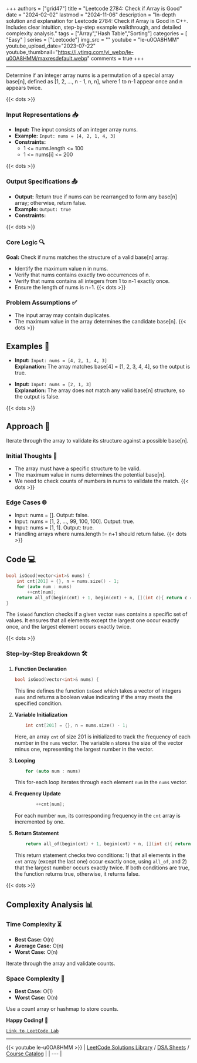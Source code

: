 
+++
authors = ["grid47"]
title = "Leetcode 2784: Check if Array is Good"
date = "2024-02-02"
lastmod = "2024-11-06"
description = "In-depth solution and explanation for Leetcode 2784: Check if Array is Good in C++. Includes clear intuition, step-by-step example walkthrough, and detailed complexity analysis."
tags = ["Array","Hash Table","Sorting"]
categories = [
    "Easy"
]
series = ["Leetcode"]
img_src = ""
youtube = "le-u0OA8HMM"
youtube_upload_date="2023-07-22"
youtube_thumbnail="https://i.ytimg.com/vi_webp/le-u0OA8HMM/maxresdefault.webp"
comments = true
+++



---
Determine if an integer array nums is a permutation of a special array base[n], defined as [1, 2, ..., n - 1, n, n], where 1 to n-1 appear once and n appears twice.
<!--more-->
{{< dots >}}
### Input Representations 📥
- **Input:** The input consists of an integer array nums.
- **Example:** `Input: nums = [4, 2, 1, 4, 3]`
- **Constraints:**
	- 1 <= nums.length <= 100
	- 1 <= nums[i] <= 200

{{< dots >}}
### Output Specifications 📤
- **Output:** Return true if nums can be rearranged to form any base[n] array; otherwise, return false.
- **Example:** `Output: true`
- **Constraints:**

{{< dots >}}
### Core Logic 🔍
**Goal:** Check if nums matches the structure of a valid base[n] array.

- Identify the maximum value n in nums.
- Verify that nums contains exactly two occurrences of n.
- Verify that nums contains all integers from 1 to n-1 exactly once.
- Ensure the length of nums is n+1.
{{< dots >}}
### Problem Assumptions ✅
- The input array may contain duplicates.
- The maximum value in the array determines the candidate base[n].
{{< dots >}}
## Examples 🧩
- **Input:** `Input: nums = [4, 2, 1, 4, 3]`  \
  **Explanation:** The array matches base[4] = [1, 2, 3, 4, 4], so the output is true.

- **Input:** `Input: nums = [2, 1, 3]`  \
  **Explanation:** The array does not match any valid base[n] structure, so the output is false.

{{< dots >}}
## Approach 🚀
Iterate through the array to validate its structure against a possible base[n].

### Initial Thoughts 💭
- The array must have a specific structure to be valid.
- The maximum value in nums determines the potential base[n].
- We need to check counts of numbers in nums to validate the match.
{{< dots >}}
### Edge Cases 🌐
- Input: nums = []. Output: false.
- Input: nums = [1, 2, ..., 99, 100, 100]. Output: true.
- Input: nums = [1, 1]. Output: true.
- Handling arrays where nums.length != n+1 should return false.
{{< dots >}}
## Code 💻
```cpp
bool isGood(vector<int>& nums) {
    int cnt[201] = {}, n = nums.size() - 1;
    for (auto num : nums)
        ++cnt[num];
    return all_of(begin(cnt) + 1, begin(cnt) + n, [](int c){ return c == 1; }) && cnt[n] == 2;
}
```

The `isGood` function checks if a given vector `nums` contains a specific set of values. It ensures that all elements except the largest one occur exactly once, and the largest element occurs exactly twice.

{{< dots >}}
### Step-by-Step Breakdown 🛠️
1. **Function Declaration**
	```cpp
	bool isGood(vector<int>& nums) {
	```
	This line defines the function `isGood` which takes a vector of integers `nums` and returns a boolean value indicating if the array meets the specified condition.

2. **Variable Initialization**
	```cpp
	    int cnt[201] = {}, n = nums.size() - 1;
	```
	Here, an array `cnt` of size 201 is initialized to track the frequency of each number in the `nums` vector. The variable `n` stores the size of the vector minus one, representing the largest number in the vector.

3. **Looping**
	```cpp
	    for (auto num : nums)
	```
	This for-each loop iterates through each element `num` in the `nums` vector.

4. **Frequency Update**
	```cpp
	        ++cnt[num];
	```
	For each number `num`, its corresponding frequency in the `cnt` array is incremented by one.

5. **Return Statement**
	```cpp
	    return all_of(begin(cnt) + 1, begin(cnt) + n, [](int c){ return c == 1; }) && cnt[n] == 2;
	```
	This return statement checks two conditions: 1) that all elements in the `cnt` array (except the last one) occur exactly once, using `all_of`, and 2) that the largest number occurs exactly twice. If both conditions are true, the function returns true, otherwise, it returns false.

{{< dots >}}
## Complexity Analysis 📊
### Time Complexity ⏳
- **Best Case:** O(n)
- **Average Case:** O(n)
- **Worst Case:** O(n)

Iterate through the array and validate counts.

### Space Complexity 💾
- **Best Case:** O(1)
- **Worst Case:** O(n)

Use a count array or hashmap to store counts.

**Happy Coding! 🎉**


[`Link to LeetCode Lab`](https://leetcode.com/problems/check-if-array-is-good/description/)

---
{{< youtube le-u0OA8HMM >}}
| [LeetCode Solutions Library](https://grid47.xyz/leetcode/) / [DSA Sheets](https://grid47.xyz/sheets/) / [Course Catalog](https://grid47.xyz/courses/) |
| --- |
